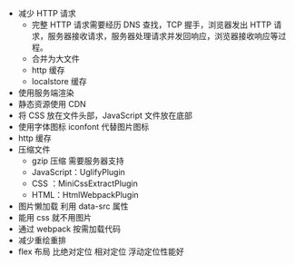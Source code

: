 - 减少 HTTP 请求
  - 完整 HTTP 请求需要经历 DNS 查找，TCP 握手，浏览器发出 HTTP 请求，服务器接收请求，服务器处理请求并发回响应，浏览器接收响应等过程。
  - 合并为大文件
  - http 缓存
  - localstore 缓存
- 使用服务端渲染
- 静态资源使用 CDN
- 将 CSS 放在文件头部，JavaScript 文件放在底部
- 使用字体图标 iconfont 代替图片图标
- http 缓存
- 压缩文件
  - gzip 压缩 需要服务器支持
  - JavaScript：UglifyPlugin
  - CSS ：MiniCssExtractPlugin
  - HTML：HtmlWebpackPlugin
- 图片懒加载 利用 data-src 属性
- 能用 css 就不用图片
- 通过 webpack 按需加载代码
- 减少重绘重排
- flex 布局 比绝对定位 相对定位 浮动定位性能好
